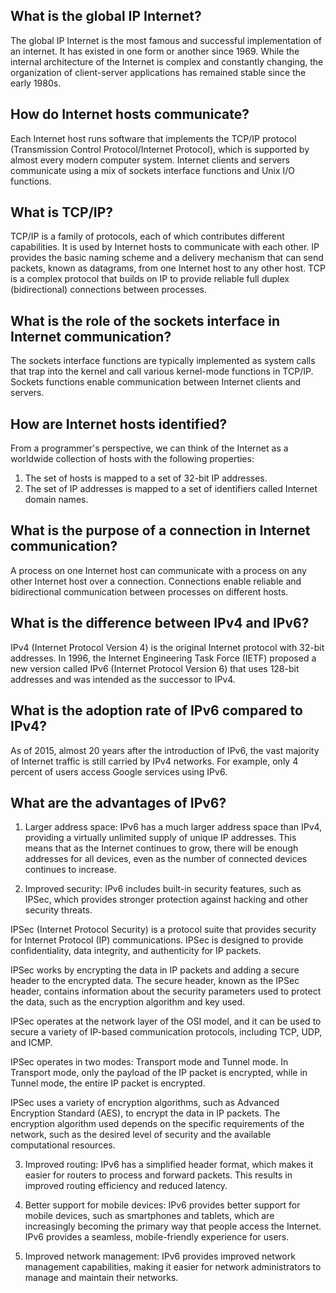 ## What is the global IP Internet?

The global IP Internet is the most famous and successful implementation of an internet. It has existed in one form or another since 1969. While the internal architecture of the Internet is complex and constantly changing, the organization of client-server applications has remained stable since the early 1980s.

## How do Internet hosts communicate?

Each Internet host runs software that implements the TCP/IP protocol (Transmission Control Protocol/Internet Protocol), which is supported by almost every modern computer system. Internet clients and servers communicate using a mix of sockets interface functions and Unix I/O functions.

## What is TCP/IP?

TCP/IP is a family of protocols, each of which contributes different capabilities. It is used by Internet hosts to communicate with each other. IP provides the basic naming scheme and a delivery mechanism that can send packets, known as datagrams, from one Internet host to any other host. TCP is a complex protocol that builds on IP to provide reliable full duplex (bidirectional) connections between processes.

## What is the role of the sockets interface in Internet communication?

The sockets interface functions are typically implemented as system calls that trap into the kernel and call various kernel-mode functions in TCP/IP. Sockets functions enable communication between Internet clients and servers.

## How are Internet hosts identified?

From a programmer's perspective, we can think of the Internet as a worldwide collection of hosts with the following properties:

1.  The set of hosts is mapped to a set of 32-bit IP addresses.
2.  The set of IP addresses is mapped to a set of identifiers called Internet domain names.

## What is the purpose of a connection in Internet communication?

A process on one Internet host can communicate with a process on any other Internet host over a connection. Connections enable reliable and bidirectional communication between processes on different hosts.

## What is the difference between IPv4 and IPv6?

IPv4 (Internet Protocol Version 4) is the original Internet protocol with 32-bit addresses. In 1996, the Internet Engineering Task Force (IETF) proposed a new version called IPv6 (Internet Protocol Version 6) that uses 128-bit addresses and was intended as the successor to IPv4.

## What is the adoption rate of IPv6 compared to IPv4?

As of 2015, almost 20 years after the introduction of IPv6, the vast majority of Internet traffic is still carried by IPv4 networks. For example, only 4 percent of users access Google services using IPv6.

## What are the advantages of IPv6?
1.  Larger address space: IPv6 has a much larger address space than IPv4, providing a virtually unlimited supply of unique IP addresses. This means that as the Internet continues to grow, there will be enough addresses for all devices, even as the number of connected devices continues to increase.
    
2.  Improved security: IPv6 includes built-in security features, such as IPSec, which provides stronger protection against hacking and other security threats.

IPSec (Internet Protocol Security) is a protocol suite that provides security for Internet Protocol (IP) communications. IPSec is designed to provide confidentiality, data integrity, and authenticity for IP packets.

IPSec works by encrypting the data in IP packets and adding a secure header to the encrypted data. The secure header, known as the IPSec header, contains information about the security parameters used to protect the data, such as the encryption algorithm and key used.

IPSec operates at the network layer of the OSI model, and it can be used to secure a variety of IP-based communication protocols, including TCP, UDP, and ICMP.

IPSec operates in two modes: Transport mode and Tunnel mode. In Transport mode, only the payload of the IP packet is encrypted, while in Tunnel mode, the entire IP packet is encrypted.

IPSec uses a variety of encryption algorithms, such as Advanced Encryption Standard (AES), to encrypt the data in IP packets. The encryption algorithm used depends on the specific requirements of the network, such as the desired level of security and the available computational resources.
    
3.  Improved routing: IPv6 has a simplified header format, which makes it easier for routers to process and forward packets. This results in improved routing efficiency and reduced latency.
    
4.  Better support for mobile devices: IPv6 provides better support for mobile devices, such as smartphones and tablets, which are increasingly becoming the primary way that people access the Internet. IPv6 provides a seamless, mobile-friendly experience for users.
    
5.  Improved network management: IPv6 provides improved network management capabilities, making it easier for network administrators to manage and maintain their networks.